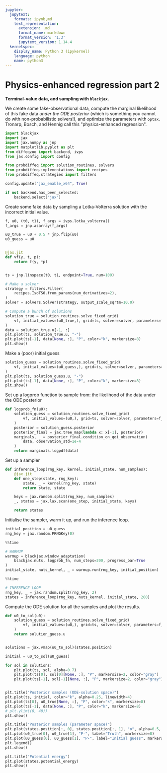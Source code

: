 ```yaml
---
jupyter:
  jupytext:
    formats: ipynb,md
    text_representation:
      extension: .md
      format_name: markdown
      format_version: '1.3'
      jupytext_version: 1.14.4
  kernelspec:
    display_name: Python 3 (ipykernel)
    language: python
    name: python3
---
```


# Physics-enhanced regression part 2

**Terminal-value data, and sampling with ``blackjax``.**

We create some fake-observational data, compute the marginal likelihood of this fake data _under the ODE posterior_ (which is something you cannot do with non-probabilistic solvers!), and optimize the parameters with `optax`. Tronarp, Bosch, and Hennig call this "physics-enhanced regression".

```python
import blackjax
import jax
import jax.numpy as jnp
import matplotlib.pyplot as plt
from diffeqzoo import backend, ivps
from jax.config import config

from probdiffeq import solution_routines, solvers
from probdiffeq.implementations import recipes
from probdiffeq.strategies import filters

config.update("jax_enable_x64", True)

if not backend.has_been_selected:
    backend.select("jax")
```

Create some fake data by sampling a Lotka-Volterra solution with the incorrect initial value.

```python
f, u0, (t0, t1), f_args = ivps.lotka_volterra()
f_args = jnp.asarray(f_args)

u0_true = u0 + 0.5 * jnp.flip(u0)
u0_guess = u0


@jax.jit
def vf(y, t, p):
    return f(y, *p)


ts = jnp.linspace(t0, t1, endpoint=True, num=100)

# Make a solver
strategy = filters.Filter(
    recipes.IsoTS0.from_params(num_derivatives=2),
)
solver = solvers.Solver(strategy, output_scale_sqrtm=10.0)

# Compute a bunch of solutions
solution_true = solution_routines.solve_fixed_grid(
    vf, initial_values=(u0_true,), grid=ts, solver=solver, parameters=f_args
)
data = solution_true.u[-1, :]
plt.plot(ts, solution_true.u, "-")
plt.plot(ts[-1], data[None, :], "P", color="k", markersize=8)
plt.show()
```

Make a (poor) initial guess

```python
solution_guess = solution_routines.solve_fixed_grid(
    vf, initial_values=(u0_guess,), grid=ts, solver=solver, parameters=f_args
)
plt.plot(ts, solution_guess.u, "-")
plt.plot(ts[-1], data[None, :], "P", color="k", markersize=8)
plt.show()
```

Set up a logprob function to sample from: the likelihood of the data under the ODE posterior

```python
def logprob_fn(u0):
    solution_guess = solution_routines.solve_fixed_grid(
        vf, initial_values=(u0,), grid=ts, solver=solver, parameters=f_args
    )
    posterior = solution_guess.posterior
    posterior_final = jax.tree_map(lambda x: x[-1], posterior)
    marginals, _ = posterior_final.condition_on_qoi_observation(
        data, observation_std=1e-4
    )
    return marginals.logpdf(data)
```

Set up a sampler

```python
def inference_loop(rng_key, kernel, initial_state, num_samples):
    @jax.jit
    def one_step(state, rng_key):
        state, _ = kernel(rng_key, state)
        return state, state

    keys = jax.random.split(rng_key, num_samples)
    _, states = jax.lax.scan(one_step, initial_state, keys)

    return states
```

Initialise the sampler, warm it up, and run the inference loop.

```python
initial_position = u0_guess
rng_key = jax.random.PRNGKey(0)
```

```python
%%time

# WARMUP
warmup = blackjax.window_adaptation(
    blackjax.nuts, logprob_fn, num_steps=200, progress_bar=True
)
initial_state, nuts_kernel, _ = warmup.run(rng_key, initial_position)
```

```python
%%time

# INFERENCE LOOP
rng_key, _ = jax.random.split(rng_key, 2)
states = inference_loop(rng_key, nuts_kernel, initial_state, 200)
```

Compute the ODE solution for all the samples and plot the results.

```python
def u0_to_sol(u0):
    solution_guess = solution_routines.solve_fixed_grid(
        vf, initial_values=(u0,), grid=ts, solver=solver, parameters=f_args
    )
    return solution_guess.u


solutions = jax.vmap(u0_to_sol)(states.position)

initial = u0_to_sol(u0_guess)
```

```python
for sol in solutions:
    plt.plot(ts, sol, alpha=0.7)
    plt.plot(ts[0], sol[0][None, :], "P", markersize=2, color="gray")
    plt.plot(ts[-1], sol[-1][None, :], "P", markersize=2, color="gray")


plt.title("Posterior samples (ODE-solution space)")
plt.plot(ts, initial, color="k", alpha=0.25, linewidth=4)
plt.plot(ts[0], u0_true[None, :], "P", color="k", markersize=8)
plt.plot(ts[-1], data[None, :], "P", color="k", markersize=8)
# plt.ylim((0, 40))
plt.show()
```

```python
plt.title("Posterior samples (parameter space)")
plt.plot(states.position[:, 0], states.position[:, 1], "o", alpha=0.5, markersize=4)
plt.plot(u0_true[0], u0_true[1], "P-", label="Truth", markersize=8)
plt.plot(u0_guess[0], u0_guess[1], "P-", label="Initial guess", markersize=8)
plt.legend()
plt.show()
```

```python
plt.title("Potential energy")
plt.plot(states.potential_energy)
plt.show()
```
